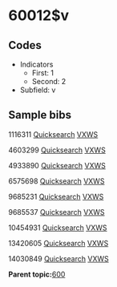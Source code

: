 # 60012$v

## Codes

-   Indicators
    -   First: 1
    -   Second: 2
-   Subfield: v

## Sample bibs

1116311 [Quicksearch](https://search.library.yale.edu/catalog/1116311) [VXWS](http://prodorbis.library.yale.edu:7014/vxws/GetHoldingsService?bibId=1116311)

4603299 [Quicksearch](https://search.library.yale.edu/catalog/4603299) [VXWS](http://prodorbis.library.yale.edu:7014/vxws/GetHoldingsService?bibId=4603299)

4933890 [Quicksearch](https://search.library.yale.edu/catalog/4933890) [VXWS](http://prodorbis.library.yale.edu:7014/vxws/GetHoldingsService?bibId=4933890)

6575698 [Quicksearch](https://search.library.yale.edu/catalog/6575698) [VXWS](http://prodorbis.library.yale.edu:7014/vxws/GetHoldingsService?bibId=6575698)

9685231 [Quicksearch](https://search.library.yale.edu/catalog/9685231) [VXWS](http://prodorbis.library.yale.edu:7014/vxws/GetHoldingsService?bibId=9685231)

9685537 [Quicksearch](https://search.library.yale.edu/catalog/9685537) [VXWS](http://prodorbis.library.yale.edu:7014/vxws/GetHoldingsService?bibId=9685537)

10454931 [Quicksearch](https://search.library.yale.edu/catalog/10454931) [VXWS](http://prodorbis.library.yale.edu:7014/vxws/GetHoldingsService?bibId=10454931)

13420605 [Quicksearch](https://search.library.yale.edu/catalog/13420605) [VXWS](http://prodorbis.library.yale.edu:7014/vxws/GetHoldingsService?bibId=13420605)

14030849 [Quicksearch](https://search.library.yale.edu/catalog/14030849) [VXWS](http://prodorbis.library.yale.edu:7014/vxws/GetHoldingsService?bibId=14030849)

**Parent topic:**[600](../../tags/600/600.md)

